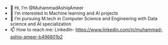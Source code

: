 - 👋 Hi, I’m @MuhammadAshiqAmeer
- 👀 I’m interested in Machine learning and AI projects
- 🌱 I’m pursuing M.tech in Computer Science and Engineering with Data science and AI specialization
- 📫 How to reach me:
      LinkedIn-   https://www.linkedin.com/in/muhammad-ashiq-ameer-b496801b2

<!---
MuhammadAshiqAmeer/MuhammadAshiqAmeer is a ✨ special ✨ repository because its `README.md` (this file) appears on your GitHub profile.
You can click the Preview link to take a look at your changes.
--->
